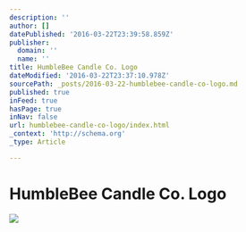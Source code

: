 ```yaml
---
description: ''
author: []
datePublished: '2016-03-22T23:39:58.859Z'
publisher:
  domain: ''
  name: ''
title: HumbleBee Candle Co. Logo
dateModified: '2016-03-22T23:37:10.978Z'
sourcePath: _posts/2016-03-22-humblebee-candle-co-logo.md
published: true
inFeed: true
hasPage: true
inNav: false
url: humblebee-candle-co-logo/index.html
_context: 'http://schema.org'
_type: Article

---
```

# HumbleBee Candle Co. Logo
![](https://the-grid-user-content.s3-us-west-2.amazonaws.com/19e417e5-f52d-40c6-8924-afc1f782097e.png)